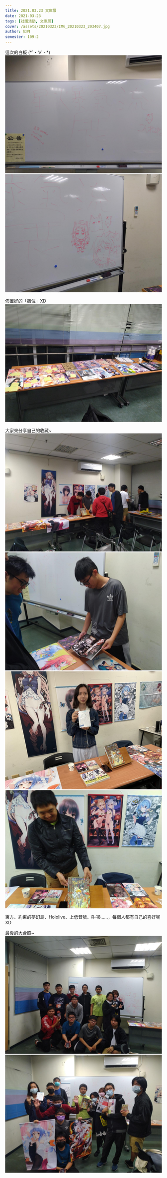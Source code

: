 ```yaml
---
title: 2021.03.23 文庫展
date: 2021-03-23
tags: [社團活動, 文庫展]
cover: /assets/20210323/IMG_20210323_203407.jpg
author: 如月
semester: 109-2
---
```


這次的白板 (\*´・∀・\*)
![IMG_20210323_201815.jpg](/assets/20210323/IMG_20210323_201815.jpg)![IMG_20210323_210617.jpg](/assets/20210323/IMG_20210323_210617.jpg)

佈置好的「攤位」XD
![IMG_20210323_203407.jpg](/assets/20210323/IMG_20210323_203407.jpg)

大家來分享自己的收藏~
![IMG_20210323_205208.jpg](/assets/20210323/IMG_20210323_205208.jpg)![IMG_20210323_204607.jpg](/assets/20210323/IMG_20210323_204607.jpg)
![IMG_0704.jpg](/assets/20210323/IMG_0704.jpg)![IMG_20210323_203701.jpg](/assets/20210323/IMG_20210323_203701.jpg)

東方、約束的夢幻島、Hololive、上低音號、~~R-18~~……，每個人都有自己的喜好呢XD

最後的大合照~
![IMG_20210323_210834.jpg](/assets/20210323/IMG_20210323_210834.jpg)![IMG_20210323_211011.jpg](/assets/20210323/IMG_20210323_211011.jpg)
